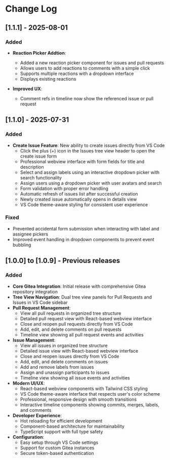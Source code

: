 # Change Log

## [1.1.1] - 2025-08-01

### Added

- **Reaction Picker Addtion**:
  - Added a new reaction picker component for issues and pull requests
  - Allows users to add reactions to comments with a simple click
  - Supports multiple reactions with a dropdown interface
  - Displays existing reactions

- **Improved UX**:
  - Comment refs in timeline now show the referenced issue or pull request

## [1.1.0] - 2025-07-31

### Added

- **Create Issue Feature**: New ability to create issues directly from VS Code
  - Click the plus (+) icon in the Issues tree view header to open the create issue form
  - Professional webview interface with form fields for title and description
  - Select and assign labels using an interactive dropdown picker with search functionality
  - Assign users using a dropdown picker with user avatars and search
  - Form validation with proper error handling
  - Automatic refresh of issues list after successful creation
  - Newly created issue automatically opens in details view
  - VS Code theme-aware styling for consistent user experience

### Fixed

- Prevented accidental form submission when interacting with label and assignee pickers
- Improved event handling in dropdown components to prevent event bubbling

## [1.0.0] to [1.0.9] - Previous releases

### Added

- **Core Gitea Integration**: Initial release with comprehensive Gitea repository integration
- **Tree View Navigation**: Dual tree view panels for Pull Requests and Issues in VS Code sidebar
- **Pull Request Management**:
  - View all pull requests in organized tree structure
  - Detailed pull request view with React-based webview interface
  - Close and reopen pull requests directly from VS Code
  - Add, edit, and delete comments on pull requests
  - Timeline view showing all pull request events and activities
- **Issue Management**:
  - View all issues in organized tree structure
  - Detailed issue view with React-based webview interface
  - Close and reopen issues directly from VS Code
  - Add, edit, and delete comments on issues
  - Add and remove labels from issues
  - Assign and unassign participants to issues
  - Timeline view showing all issue events and activities
- **Modern UI/UX**:
  - React-based webview components with Tailwind CSS styling
  - VS Code theme-aware interface that respects user's color scheme
  - Professional, responsive design with smooth transitions
  - Interactive timeline components showing commits, merges, labels, and comments
- **Developer Experience**:
  - Hot reloading for efficient development
  - Component-based architecture for maintainability
  - TypeScript support with full type safety
- **Configuration**:
  - Easy setup through VS Code settings
  - Support for custom Gitea instances
  - Secure token-based authentication
